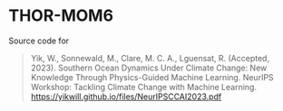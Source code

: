 # THOR-MOM6

Source code for
> Yik, W., Sonnewald, M., Clare, M. C. A., Lguensat, R. (Accepted, 2023). Southern Ocean Dynamics Under Climate
Change: New Knowledge Through Physics-Guided Machine Learning. NeurIPS Workshop: Tackling Climate Change
with Machine Learning. https://yikwill.github.io/files/NeurIPSCCAI2023.pdf
